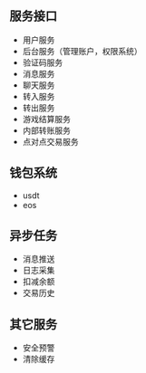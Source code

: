 ## 服务接口
- 用户服务
- 后台服务（管理账户，权限系统）
- 验证码服务
- 消息服务
- 聊天服务
- 转入服务
- 转出服务
- 游戏结算服务
- 内部转账服务
- 点对点交易服务

## 钱包系统
- usdt
- eos

## 异步任务
- 消息推送
- 日志采集
- 扣减余额
- 交易历史

## 其它服务
- 安全预警
- 清除缓存